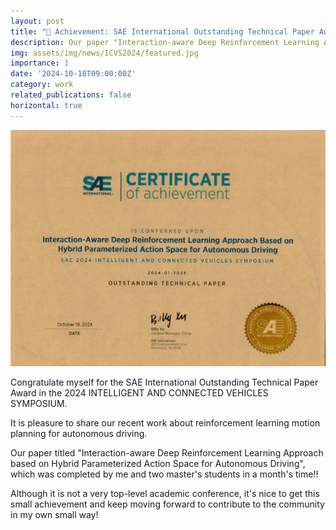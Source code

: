 ```yaml
---
layout: post
title: "🎉 Achievement: SAE International Outstanding Technical Paper Award in ICVS 2024"
description: Our paper "Interaction-aware Deep Reinforcement Learning Approach based on Hybrid Parameterized Action Space for Autonomous Driving" has obtained the Outstanding Technical Paper Award.
img: assets/img/news/ICVS2024/featured.jpg
importance: 1
date: '2024-10-18T09:00:00Z'
category: work
related_publications: false
horizontal: true
---
```

![png](/assets/img/news/ICVS2024/SAEICVS.png) 


Congratulate myself for the SAE International Outstanding Technical Paper Award in the 2024 INTELLIGENT AND CONNECTED VEHICLES SYMPOSIUM.

It is pleasure to share our recent work about reinforcement learning motion planning for autonomous driving.

Our paper titled "Interaction-aware Deep Reinforcement Learning Approach based on Hybrid Parameterized Action Space for Autonomous Driving", which was completed by me and two master's students in a month's time!!

Although it is not a very top-level academic conference, it's nice to get this small achievement and keep moving forward to contribute to the community in my own small way!
